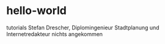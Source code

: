 # hello-world
tutorials
Stefan Drescher, Diplomingenieur Stadtplanung und Internetredakteur
nichts angekommen
